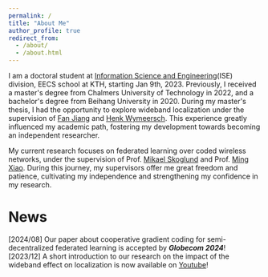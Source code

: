 ```yaml
---
permalink: /
title: "About Me"
author_profile: true
redirect_from: 
  - /about/
  - /about.html
---
```



I am a doctoral student at [Information Science and Engineering](https://www.kth.se/is/ise)(ISE) division, EECS school at KTH, starting Jan 9th, 2023. Previously, I received a master's degree from Chalmers University of Technology in 2022, and a bachelor's degree from Beihang University in 2020. During my master's thesis, I had the opportunity to explore wideband localization under the supervision of [Fan Jiang](https://scholar.google.com/citations?user=QxeHvlwAAAAJ&hl=en) and [Henk Wymeersch](https://sites.google.com/site/hwymeers/Home). This experience greatly influenced my academic path, fostering my development towards becoming an independent researcher.

My current research focuses on federated learning over coded wireless networks, under the supervision of Prof. [Mikael Skoglund](https://people.kth.se/~skoglund/) and Prof. [Ming Xiao](https://www.kth.se/profile/mingx). During this journey, my supervisors offer me great freedom and patience, cultivating my independence and strengthening my confidence in my research.

News <br />
======
[2024/08] Our paper about cooperative gradient coding for semi-decentralized federated learning is accepted by ***Globecom 2024***!<br />
[2023/12] A short introduction to our research on the impact of the wideband effect on localization is now available on [Youtube](https://www.youtube.com/watch?v=hFphXLnPKRY&t=0s)! 

